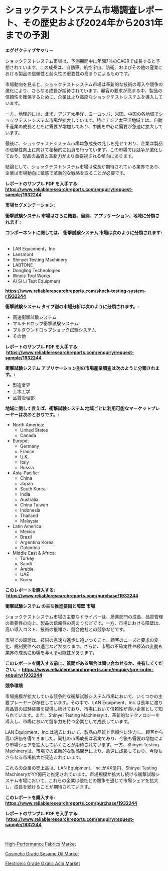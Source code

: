 <p><h1>ショックテストシステム市場調査レポート、その歴史および2024年から2031年までの予測</h1></p><p><strong>エグゼクティブサマリー</strong></p>
<p><p>ショックテストシステム市場は、予測期間中に年間7％のCAGRで成長すると予想されています。この成長は、自動車、航空宇宙、防衛、およびその他の産業における製品の信頼性と耐久性の重要性の高まりによるものです。</p><p>市場動向を見ると、ショックテストシステム市場は革新的な技術の導入や競争の激化により、さらなる成長が期待されています。顧客の要求が高まる中、製品の信頼性を確保するために、企業はより高度なショックテストシステムを導入しています。</p><p>一方、地理的には、北米、アジア太平洋、ヨーロッパ、米国、中国の各地域でショックテストシステム市場が拡大しています。特にアジア太平洋地域では、自動車産業の成長とともに需要が増加しており、中国を中心に需要が急速に拡大しています。</p><p>最後に、ショックテストシステム市場は急成長の兆しを見せており、企業は製品の信頼性向上に向けて積極的に投資を行っています。この市場では競争が激化しており、製品の品質と革新力がより重要視される傾向にあります。</p><p>結論として、ショックテストシステム市場は成長が期待されている業界であり、企業は市場動向に敏感で革新的な戦略を取ることが必要です。</p></p>
<p><strong>レポートのサンプル PDF を入手する: <a href="https://www.reliableresearchreports.com/enquiry/request-sample/1932244">https://www.reliableresearchreports.com/enquiry/request-sample/1932244</a></strong></p>
<p><strong>市場セグメンテーション:</strong></p>
<p><strong> 衝撃試験システム 市場はさらに概要、展開、アプリケーション、地域に分類されます :</strong></p>
<p><strong>コンポーネントに関しては、 衝撃試験システム 市場は次のように分類されます: &nbsp;</strong></p>
<p><ul><li>LAB Equipment，Inc</li><li>Lansmont</li><li>Shinyei Testing Machinery</li><li>LABTONE</li><li>Dongling Technologies</li><li>Illinois Tool Works</li><li>Ai Si Li Test Equipment</li></ul></p>
<p><strong><a href="https://www.reliableresearchreports.com/shock-testing-system-r1932244">https://www.reliableresearchreports.com/shock-testing-system-r1932244</a></strong></p>
<p><strong> 衝撃試験システム タイプ別の市場分析は次のように分類されます。:</strong></p>
<p><ul><li>高速衝撃試験システム</li><li>マルチドロップ衝撃試験システム</li><li>プルダウンドロップショック試験システム</li><li>その他</li></ul></p>
<p><strong>レポートのサンプル PDF を入手する: &nbsp;<a href="https://www.reliableresearchreports.com/enquiry/request-sample/1932244">https://www.reliableresearchreports.com/enquiry/request-sample/1932244</a></strong></p>
<p><strong> 衝撃試験システム アプリケーション別の市場産業調査は次のように分類されます。:</strong></p>
<p><ul><li>製造業界</li><li>土木工学</li><li>品質管理部</li></ul></p>
<p><strong>地域に関して言えば、衝撃試験システム 地域ごとに利用可能なマーケットプレーヤーは次のとおりです。:</strong></p>
<p><ul>
    <li>
        North America:
        <ul>
            <li>United States</li>
            <li>Canada</li>
        </ul>
    </li>
    <li>
        Europe:
        <ul>
            <li>Germany</li>
            <li>France</li>
            <li>U.K.</li>
            <li>Italy</li>
            <li>Russia</li>
        </ul>
    </li>
    <li>
        Asia-Pacific:
        <ul>
            <li>China</li>
            <li>Japan</li>
            <li>South Korea</li>
            <li>India</li>
            <li>Australia</li>
            <li>China Taiwan</li>
            <li>Indonesia</li>
            <li>Thailand</li>
            <li>Malaysia</li>
        </ul>
    </li>
    <li>
        Latin America:
        <ul>
            <li>Mexico</li>
            <li>Brazil</li>
            <li>Argentina Korea</li>
            <li>Colombia</li>
        </ul>
    </li>
    <li>
        Middle East & Africa:
        <ul>
            <li>Turkey</li>
            <li>Saudi</li>
            <li>Arabia</li>
            <li>UAE</li>
            <li>Korea</li>
        </ul>
    </li>
    </ul></p>
<p><strong>このレポートを購入する: &nbsp;<a href="https://www.reliableresearchreports.com/purchase/1932244">https://www.reliableresearchreports.com/purchase/1932244</a></strong></p>
<p><strong>衝撃試験システム の主な推進要因と障壁 市場</strong></p>
<p><p>ショックテストシステム市場の主要なドライバーは、産業部門の成長、品質管理の重要性の向上、製品の信頼性の高まりなどです。一方、市場における障壁は、高い導入コスト、技術の複雑さ、競合他社との競争などです。</p><p>市場での課題は、技術の急速な進歩に追いつくこと、顧客のニーズと要求の変化、規制要件への適合などがあります。さらに、市場の不確実性や経済の変動も業界の成長に影響を与える可能性があります。</p></p>
<p><strong>このレポートを購入する前に、質問がある場合は問い合わせるか、共有してください。:&nbsp; <a href="https://www.reliableresearchreports.com/enquiry/pre-order-enquiry/1932244">https://www.reliableresearchreports.com/enquiry/pre-order-enquiry/1932244</a></strong></p>
<p><strong>競争環境</strong></p>
<p><p>市場規模が拡大している競争的な衝撃試験システム市場において、いくつかの主要プレーヤーが存在しています。その中で、LAN Equipment、Inc.は長年に渡り高品質の試験装置を提供し続けており、市場において信頼性が高い企業として知られています。また、Shinyei Testing Machineryは、革新的なテクノロジーを導入し、市場において競争力を持つ企業として成長しています。</p><p>LAN Equipment、Inc.は過去において、製品の品質と信頼性に注力し、顧客から高い評価を得てきました。同社の市場成長は着実であり、今後も需要の増加により市場シェアを拡大していくことが期待されています。一方、Shinyei Testing Machineryは、市場での革新的な製品開発により、急速に成長しており、今後もさらなる市場拡大が見込まれています。</p><p>これらの企業の売上高は、LAN Equipment、Inc.がXX億円、Shinyei Testing MachineryがYY億円と推定されています。市場規模が拡大し続ける衝撃試験システム市場において、これらの企業は他社との競争を通じて市場シェアを拡大し、成長を続けることが期待されています。</p></p>
<p><strong>このレポートを購入する: &nbsp; <a href="https://www.reliableresearchreports.com/purchase/1932244">https://www.reliableresearchreports.com/purchase/1932244</a></strong></p>
<p><strong>レポートのサンプル PDF を入手する: &nbsp;<a href="https://www.reliableresearchreports.com/enquiry/request-sample/1932244">https://www.reliableresearchreports.com/enquiry/request-sample/1932244</a></strong><strong></strong></p>
<p>&nbsp;</p>
<p><p><a href="https://www.linkedin.com/pulse/high-performance-fabrics-market-research-report-unlocks-telic?trackingId=argHRBwaupbZVLoXIvdpgQ%3D%3D">High-Performance Fabrics Market</a></p><p><a href="https://www.linkedin.com/pulse/decoding-cosmetic-grade-sesame-oil-market-deep-dive-3ojuc?trackingId=EO4p0GwSigc7i7mHWOw6RQ%3D%3D">Cosmetic Grade Sesame Oil Market</a></p><p><a href="https://www.linkedin.com/pulse/electronic-grade-oxalic-acid-market-size-share-global-rfavc?trackingId=DMQzDyUSHoabEpuGo0yYPw%3D%3D">Electronic Grade Oxalic Acid Market</a></p></p>